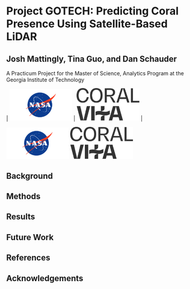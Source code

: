 # Project GOTECH: Predicting Coral Presence Using Satellite-Based LiDAR

## Josh Mattingly, Tina Guo, and Dan Schauder

A Practicum Project for the Master of Science, Analytics Program at the Georgia Institute of Technology


| <img src="nasa-logo-web-rgb.png" alt="NASA" style="width:33%;"/>   | <img src="CV_Logo_Primary_White.svg" alt="Coral Vita" style="width:33%;"/>  |

<img src="nasa-logo-web-rgb.png" alt="NASA" style="width:33%;"/> 

<img src="CV_Logo_Primary_White.svg" alt="Coral Vita" style="width:33%;"/>

## Background

## Methods

## Results

## Future Work

## References

## Acknowledgements
